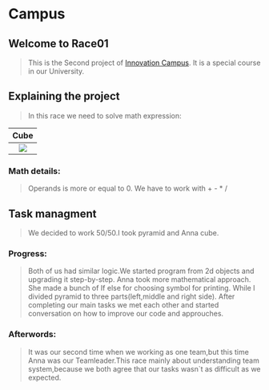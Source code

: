 # Campus

## Welcome to Race01
>This is the Second project of [Innovation Campus](https://www.kpi.kharkov.ua/rus/2021/01/21/innovation-campus-ntu-hpi-pervyj-etap/). It is a special course in our University.

## Explaining the project 
>In this race we need to solve math expression:

| Cube |
| :---: |
| <img src ="https://i.imgur.com/NoeWh1F.png"> |


### Math details:
> Operands is more or equal to 0.
> We have to work with + - * / 

## Task managment
> We decided to work 50/50.I took pyramid and Anna cube.

### Progress: 
> Both of us had similar logic.We started program from 2d objects and upgrading it step-by-step. Anna took more mathematical approach. She made a bunch of If else for choosing symbol for printing. While I divided pyramid to three parts(left,middle and right side). After completing our main tasks we met each other and started conversation on how to improve our code and approuches.


### Afterwords: 
> It was our second time when we working as one team,but this time Anna was our Teamleader.This race mainly about understanding team system,because we both agree that our tasks wasn`t as difficult as we expected.
